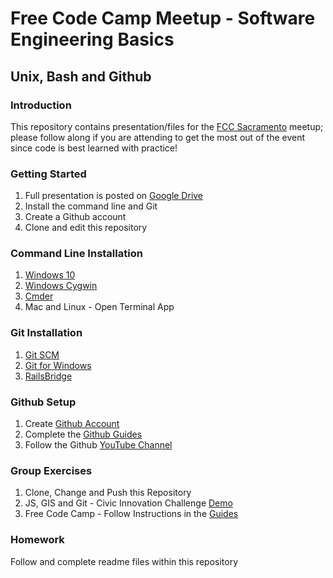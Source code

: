 # Free Code Camp Meetup - Software Engineering Basics

## Unix, Bash and Github

### Introduction

This repository contains presentation/files for the [FCC Sacramento](https://www.meetup.com/freeCodeCamp-Greater-Sacramento-Area/) meetup; please follow along if you are attending to get the most out of the event since code is best learned with practice!

### Getting Started

1. Full presentation is posted on [Google Drive](https://docs.google.com/presentation/d/17yxFELnl686uBH327VTvB-uP9B7j0MqmxSHly0eIdLA/edit?usp=sharing)
2. Install the command line and Git
3. Create a Github account
4. Clone and edit this repository

### Command Line Installation

1. [Windows 10](https://www.howtogeek.com/249966/how-to-install-and-use-the-linux-bash-shell-on-windows-10/)
2. [Windows Cygwin](https://www.cygwin.com/)
3. [Cmder](http://cmder.net/)
4. Mac and Linux - Open Terminal App

### Git Installation

1. [Git SCM](https://git-scm.com/downloads)
2. [Git for Windows](https://gitforwindows.org/)
3. [RailsBridge](http://installfest.railsbridge.org/installfest/)

### Github Setup

1. Create [Github Account](https://github.com/join)
2. Complete the [Github Guides](https://guides.github.com/activities/hello-world/)
3. Follow the Github [YouTube Channel](https://www.youtube.com/GitHub)

### Group Exercises

1. Clone, Change and Push this Repository
2. JS, GIS and Git - Civic Innovation Challenge [Demo](https://github.com/walteryu/ncic)
3. Free Code Camp - Follow Instructions in the [Guides](https://guide.freecodecamp.org/)

### Homework

Follow and complete readme files within this repository